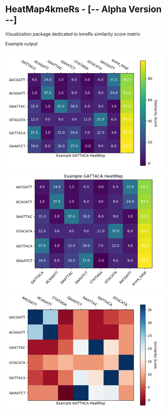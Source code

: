 # HeatMap4kmeRs - [-- Alpha Version --]

Visualization package dedicated to kmeRs similarity score matrix 

Example output

![Figure_2.png](Examples/Figure_2.png)
![Figure_1.png](Examples/Figure_1.png)
![Figure_3.png](Examples/Figure_3.png)












